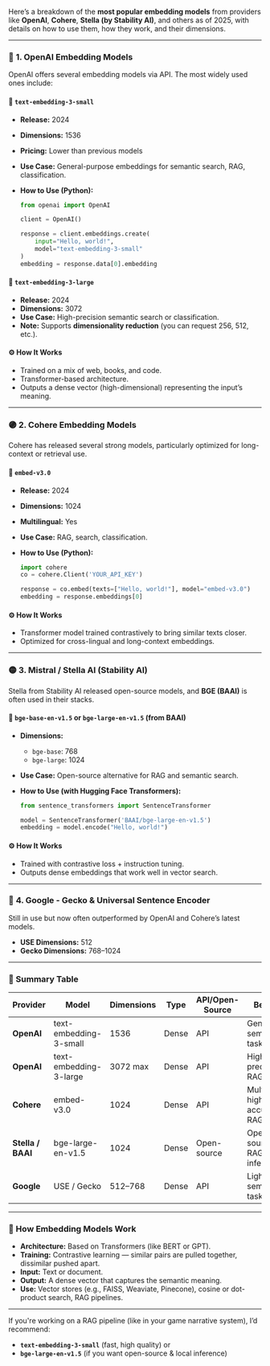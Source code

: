 Here’s a breakdown of the **most popular embedding models** from providers like **OpenAI**, **Cohere**, **Stella (by Stability AI)**, and others as of 2025, with details on how to use them, how they work, and their dimensions.

---

### 🔵 **1. OpenAI Embedding Models**

OpenAI offers several embedding models via API. The most widely used ones include:

#### 🔹 `text-embedding-3-small`

* **Release:** 2024
* **Dimensions:** 1536
* **Pricing:** Lower than previous models
* **Use Case:** General-purpose embeddings for semantic search, RAG, classification.
* **How to Use (Python):**

  ```python
  from openai import OpenAI

  client = OpenAI()

  response = client.embeddings.create(
      input="Hello, world!",
      model="text-embedding-3-small"
  )
  embedding = response.data[0].embedding
  ```

#### 🔹 `text-embedding-3-large`

* **Release:** 2024
* **Dimensions:** 3072
* **Use Case:** High-precision semantic search or classification.
* **Note:** Supports **dimensionality reduction** (you can request 256, 512, etc.).

#### ⚙️ How It Works

* Trained on a mix of web, books, and code.
* Transformer-based architecture.
* Outputs a dense vector (high-dimensional) representing the input’s meaning.

---

### 🟣 **2. Cohere Embedding Models**

Cohere has released several strong models, particularly optimized for long-context or retrieval use.

#### 🔹 `embed-v3.0`

* **Release:** 2024
* **Dimensions:** 1024
* **Multilingual:** Yes
* **Use Case:** RAG, search, classification.
* **How to Use (Python):**

  ```python
  import cohere
  co = cohere.Client('YOUR_API_KEY')

  response = co.embed(texts=["Hello, world!"], model="embed-v3.0")
  embedding = response.embeddings[0]
  ```

#### ⚙️ How It Works

* Transformer model trained contrastively to bring similar texts closer.
* Optimized for cross-lingual and long-context embeddings.

---

### 🟡 **3. Mistral / Stella AI (Stability AI)**

Stella from Stability AI released open-source models, and **BGE (BAAI)** is often used in their stacks.

#### 🔹 `bge-base-en-v1.5` or `bge-large-en-v1.5` (from BAAI)

* **Dimensions:**

  * `bge-base`: 768
  * `bge-large`: 1024
* **Use Case:** Open-source alternative for RAG and semantic search.
* **How to Use (with Hugging Face Transformers):**

  ```python
  from sentence_transformers import SentenceTransformer

  model = SentenceTransformer('BAAI/bge-large-en-v1.5')
  embedding = model.encode("Hello, world!")
  ```

#### ⚙️ How It Works

* Trained with contrastive loss + instruction tuning.
* Outputs dense embeddings that work well in vector search.

---

### 🔶 **4. Google - Gecko & Universal Sentence Encoder**

Still in use but now often outperformed by OpenAI and Cohere’s latest models.

* **USE Dimensions:** 512
* **Gecko Dimensions:** 768–1024

---

### 📌 Summary Table

| Provider          | Model                  | Dimensions | Type  | API/Open-Source | Best For                         |
| ----------------- | ---------------------- | ---------- | ----- | --------------- | -------------------------------- |
| **OpenAI**        | text-embedding-3-small | 1536       | Dense | API             | General semantic tasks           |
| **OpenAI**        | text-embedding-3-large | 3072 max   | Dense | API             | High-precision RAG               |
| **Cohere**        | embed-v3.0             | 1024       | Dense | API             | Multilingual, high-accuracy RAG  |
| **Stella / BAAI** | bge-large-en-v1.5      | 1024       | Dense | Open-source     | Open-source RAG, local inference |
| **Google**        | USE / Gecko            | 512–768    | Dense | API             | Lightweight semantic tasks       |

---

### 🧠 How Embedding Models Work

* **Architecture:** Based on Transformers (like BERT or GPT).
* **Training:** Contrastive learning — similar pairs are pulled together, dissimilar pushed apart.
* **Input:** Text or document.
* **Output:** A dense vector that captures the semantic meaning.
* **Use:** Vector stores (e.g., FAISS, Weaviate, Pinecone), cosine or dot-product search, RAG pipelines.

---

If you're working on a RAG pipeline (like in your game narrative system), I’d recommend:

* **`text-embedding-3-small`** (fast, high quality) or
* **`bge-large-en-v1.5`** (if you want open-source & local inference)

